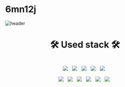 # 6mn12j
![header](https://capsule-render.vercel.app/api?type=slice&color=75bde0&height=300&section=header&text=6mn12j&fontSize=90&fontColor=363636&fontAlignY=40)

<h1 align="center">🛠 Used stack 🛠</p>
<p align="center">
   <img src="https://img.shields.io/badge/Python-3776AB?style=flat-square&logo=Python&logoColor=white"/></a>&nbsp
   <img src="https://img.shields.io/badge/C-A8B9CC?style=flat-square&logo=C&logoColor=white"/></a>&nbsp 
   <img src="https://img.shields.io/badge/PHP-777BB4?style=flat-square&logo=php&logoColor=white"/></a>&nbsp 
   <img src="https://img.shields.io/badge/JavaScript-F7DF1E?style=flat-square&logo=JavaScript&logoColor=white"/></a>&nbsp
   <img src="https://img.shields.io/badge/Babel-F9DC3E?style=flat-square&logo=Babel&logoColor=white"/></a>&nbsp</br>
   <img src="https://img.shields.io/badge/Node.js-339933?style=flat-square&logo=Node.js&logoColor=white"/></a>&nbsp
   <img src="https://img.shields.io/badge/React-61DAFB?style=flat-square&logo=React&logoColor=white"/></a>&nbsp 
   <img src="https://img.shields.io/badge/HTML5-E34F26?style=flat-square&logo=HTML5&logoColor=white"/></a>&nbsp 
   <img src="https://img.shields.io/badge/css-1572B6?style=flat-square&logo=css3&logoColor=white"/></a>&nbsp 
   <img src="https://img.shields.io/badge/Mongo DB-47A248?style=flat-square&logo=MongoDB&logoColor=white"/></a>&nbsp 
   <img src="https://img.shields.io/badge/MySQL-4479A1?style=flat-square&logo=MySQL&logoColor=white"/></a>&nbsp 
<p>



